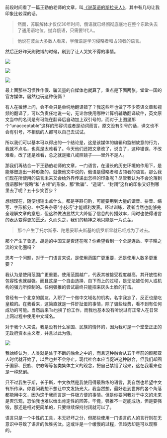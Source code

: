 前段时间看了一篇王勤伯老师的文章，叫[《说英语的斯拉夫人》](https://mp.weixin.qq.com/s/IyQZHGo6CLqfzvCp6sPnfA)，其中有几句让我印象比较深的话。

> 然而，苏联解体才仅仅30年时间，俄语就已经彻彻底底地在整个东欧失去了通用语地位。抛弃俄语，只需要1代人。

> 他说在波兰大多数人看来，学俄语是学习侵略者和占领者的语言。

然后正好昨天刷微博的时候，刷到了让人哭笑不得的事情。

![](https://files.mdnice.com/user/17680/6bd3d063-f02d-44e2-8e4c-b5c55e95cef0.JPG)

![](https://files.mdnice.com/user/17680/02b44509-ae04-4432-baee-ccdcba794637.JPG)

![](https://files.mdnice.com/user/17680/e0d26cc6-94ea-4024-ae3a-fab22654cbae.JPEG)

最上面那些习惯性作假、骗流量的自媒体也就算了，重点是下面两张。堂堂一国的官方媒体，居然也玩这种伎俩？

有人在微博上问，会不会只是单纯地翻译错了？我这些年也做了不少英语文章和视频的翻译了，可以负责任地说一句，无论你使用哪种计算机辅助翻译软件，英文原文当中的名词是有可能在翻译后自动加上双引号的，而对于上图里那个“unacceptable”这样的形容词或者是动词而言，原文没有引号的话，译文也不会有引号，不相信的人都可以自己去试试。

所以我们可以基本可以得出的一个结论是，这是该媒体的编辑和监制故意的行为，我就不点名，也真是太难看了。今天他们还把文章改了，说白了，这种错误，不改难看，改了还是难看，总之就是猪八戒照镜子——里外不是人。

那我们再结合一下王勤伯老师的文章，一门语言，在漫长的历史环境的作用下，是能够塑造出一种形象的。就像他文中说的，俄语是侵略者和占领者的语言。那么我们现在所使用的语言未来又会给外界传递出怎样的印象呢？尽管我认为不会沦落到俄语那种“侵略”和“占领”的形象，那“欺骗”、“造谣”、“封闭”这样的印象又好到哪里去了呢？五十步笑百步？

想想现在，随便想输出点什么，都是字斟句酌，可能要用到大量的谐音、拼音、缩写、字形拆分、中英夹杂等“小技巧”才能顺利发表。经过训练，读者当然也能够完全理解文章的意思，但这种做法显然大大降低了信息的传播效率，同时也使得语言的表达变得更加匮乏。久而久之，我们的精神之地只能是一片荒芜。

> 那个产生了托尔斯泰、陀思妥耶夫斯基的俄罗斯早就已经成为了过去。

那个产生了鲁迅、胡适的中国又是否还在呢？你希望看到一个全是连岳、李子暘之流的文化圈吗？

思考一个问题，对于一门语言来说，是使用范围广更重要，还是使用人数多更重要？

我认为是使用范围广更重要。使用范围越广，代表其被接受程度越高，其开放性和包容性也就越强。而且这是一个自由选择、自下而上的过程，是无法被任何人或机构的强力所控制的。任何强推的尝试最终只能招来灰头土脸的打击。

曾经有一个北京的朋友，入职了一个做中文域名的机构，名字我忘了，反正也是吃皇粮的。在我看来，这简直就是一件虾扯蛋的事情，除了骗些经费，看不到有任何成功的可能。当然后来Ta也换了份工作，而我也基本没有听说过有正常人在日常上网过程中使用中文域名。

对于我个人来说，我是没有什么家国、民族的情怀的，因为我可是一个堂堂正正的无政府资本主义者，并且以此为傲。

![](https://files.mdnice.com/user/17680/4ac90f96-cbbb-4b10-a941-de19cb6ac5d5.PNG)

我始终认为，人类就是处于不断的融合之中的，而且这种融合从五千年前的颜那亚人时代就开始了，以后也并不会停止。现代社会本应当促进这种融合，但我们却囿于国家、民族、宗教等等各类集体主义的观念，把自己禁锢了起来，这在我看来也是一种悲剧。

只不过我生于斯，长于斯，中文依然是我使用得最熟练的语言，我自然也希望中文有所传承。你要问我想不想让中文发扬光大，我当然想，最好走到世界的各个角落都能用中文，因为这于我而言是一件极方便的事情。但是你要问我对于中文的未来是否乐观，恐怕我也难以给出肯定性的回答。毕竟，强推不一定能成功，但是要强毁，那还是相对更简单的，只要继续保持封闭就可以了。

语言只是一个中性的工具，本无好坏之分，但那些使用一门语言的人的言行则在无意识中导致了语言的优胜劣汰。这或许是一个缓慢的过程，但趋势却是可以观察的。